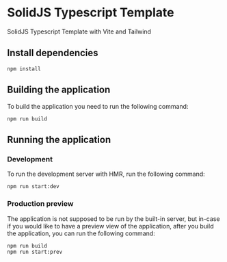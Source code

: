# SolidJS Typescript Template

SolidJS Typescript Template with Vite and Tailwind

## Install dependencies

```shell
npm install
```

## Building the application

To build the application you need to run the following command:

```shell
npm run build
```

## Running the application

### Development

To run the development server with HMR, run the following command:

```shell
npm run start:dev
```

### Production preview

The application is not supposed to be run by the built-in server, but in-case if you would like to have a preview view
of the application, after you build the application, you can run the following command:

```shell
npm run build
npm run start:prev
```
